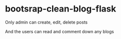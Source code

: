 # bootsrap-clean-blog-flask
<p>Only admin can create, edit, delete posts</p>
<p>And the users can read and comment down any blogs</P>
